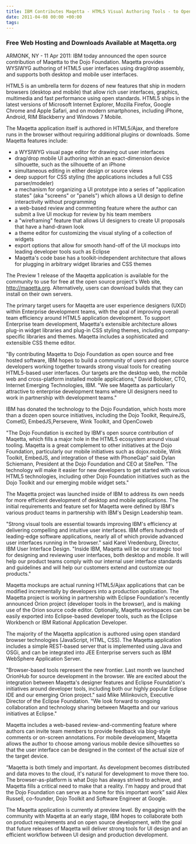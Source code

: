 ```yaml
---
title: IBM Contributes Maqetta - HTML5 Visual Authoring Tools - to Open Source Community
date: 2011-04-08 00:00 +00:00
tags:
---
```


### Free Web Hosting and Downloads Available at Maqetta.org

ARMONK, NY - 11 Apr 2011: IBM today announced the open source contribution of Maqetta to the Dojo Foundation. Maqetta provides WYSIWYG authoring of HTML5 user interfaces using drag/drop assembly, and supports both desktop and mobile user interfaces.

HTML5 is an umbrella term for dozens of new features that ship in modern browsers (desktop and mobile) that allow rich user interfaces, graphics, multimedia and fast performance using open standards. HTML5 ships in the latest versions of Microsoft Internet Explorer, Mozilla Firefox, Google Chrome and Apple Safari, and on modern smartphones, including iPhone, Android, RIM Blackberry and Windows 7 Mobile.

The Maqetta application itself is authored in HTML5/Ajax, and therefore runs in the browser without requiring additional plugins or downloads.  Some Maqetta features include:

*   a WYSIWYG visual page editor for drawing out user interfaces
*   drag/drop mobile UI authoring within an exact-dimension device silhouette, such as the silhouette of an iPhone
*   simultaneous editing in either design or source views
*   deep support for CSS styling (the applications includes a full CSS parser/modeler)
*   a mechanism for organizing a UI prototype into a series of "application states" (aka "screens" or "panels") which allows a UI design to define interactivity without programming
*   a web-based review and commenting feature where the author can submit a live UI mockup for review by his team members
*   a "wireframing" feature that allows UI designers to create UI proposals that have a hand-drawn look
*   a theme editor for customizing the visual styling of a collection of widgets
*   export options that allow for smooth hand-off of the UI mockups into leading developer tools such as Eclipse
*   Maqetta's code base has a toolkit-independent architecture that allows for plugging in arbitrary widget libraries and CSS themes

The Preview 1 release of the Maqetta application is available for the community to use for free at the open source project's Web site, http://maqetta.org. Alternatively, users can download builds that they can install on their own servers.

The primary target users for Maqetta are user experience designers (UXD) within Enterprise development teams, with the goal of improving overall team efficiency around HTML5 application development. To support Enterprise team development, Maqetta's extensible architecture allows plug-in widget libraries and plug-in CSS styling themes, including company-specific libraries and themes. Maqetta includes a sophisticated and extensible CSS theme editor.

"By contributing Maqetta to Dojo Foundation as open source and free hosted software, IBM hopes to build a community of users and open source developers working together towards strong visual tools for creating HTML5-based user interfaces. Our targets are the desktop web, the mobile web and cross-platform installed mobile applications," David Boloker, CTO, Internet Emerging Technologies, IBM. "We see Maqetta as particularly attractive to enterprise development teams where UI designers need to work in partnership with development teams."

IBM has donated the technology to the Dojo Foundation, which hosts more than a dozen open source initiatives, including the Dojo Toolkit, RequireJS, CometD, EmbedJS,Persevere, Wink Toolkit, and OpenCoweb

"The Dojo Foundation is excited by IBM's open source contribution of Maqetta, which fills a major hole in the HTML5 ecosystem around visual tooling. Maqetta is a great complement to other initiatives at the Dojo Foundation, particularly our mobile initiatives such as dojox.mobile, Wink Toolkit, EmbedJS, and integration of these with PhoneGap" said Dylan Schiemann, President at the Dojo Foundation and CEO at SitePen. "The technology will make it easier for new developers to get started with various HTML5 technologies, including other Dojo Foundation initiatives such as the Dojo Toolkit and our emerging mobile widget sets."

The Maqetta project was launched inside of IBM to address its own needs for more efficient development of desktop and mobile applications. The initial requirements and feature set for Maqetta were defined by IBM's various product teams in partnership with IBM's Design Leadership team.

"Strong visual tools are essential towards improving IBM's efficiency at delivering compelling and intuitive user interfaces. IBM offers hundreds of leading-edge software applications, nearly all of which provide advanced user interfaces running in the browser." said Karel Vredenburg, Director, IBM User Interface Design. "Inside IBM, Maqetta will be our strategic tool for designing and reviewing user interfaces, both desktop and mobile. It will help our product teams comply with our internal user interface standards and guidelines and will help our customers extend and customize our products."

Maqetta mockups are actual running HTML5/Ajax applications that can be modified incrementally by developers into a production application. The Maqetta project is working in partnership with Eclipse Foundation's recently announced Orion project (developer tools in the browser), and is making use of the Orion source code editor.  Optionally, Maqetta workspaces can be easily exported into Eclipse-based developer tools, such as the Eclipse Workbench or IBM Rational Application Developer.

The majority of the Maqetta application is authored using open standard browser technologies (JavaScript, HTML, CSS). The Maqetta application includes a simple REST-based server that is implemented using Java and OSGi, and can be integrated into JEE Enterprise servers such as IBM WebSphere Application Server.

"Browser-based tools represent the new frontier. Last month we launched OrionHub for source development in the browser. We are excited about the integration between Maqetta's designer features and Eclipse Foundation's initiatives around developer tools, including both our highly popular Eclipse IDE and our emerging Orion project." said Mike Milinkovich, Executive Director of the Eclipse Foundation. "We look forward to ongoing collaboration and technology sharing between Maqetta and our various initiatives at Eclipse."

Maqetta includes a web-based review-and-commenting feature where authors can invite team members to provide feedback via blog-style comments or on-screen annotations. For mobile development, Maqetta allows the author to choose among various mobile device silhouettes so that the user interface can be designed in the context of the actual size of the target device.

“Maqetta is both timely and important. As development becomes distributed and data moves to the cloud, it's natural for development to move there too. The browser-as-platform is what Dojo has always strived to achieve, and Maqetta fills a critical need to make that a reality. I'm happy and proud that the Dojo Foundation can serve as a home for this important work” said Alex Russell, co-founder, Dojo Toolkit and Software Engineer at Google.

The Maqetta application is currently at  preview level. By engaging with the community with Maqetta at an early stage, IBM hopes to collaborate both on product requirements and on open source development, with the goal that future releases of Maqetta will deliver strong tools for UI design and an efficient workflow between UI design and production development.

